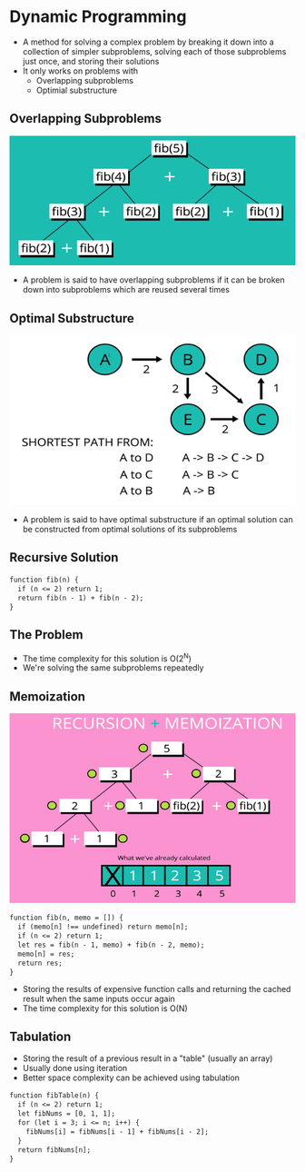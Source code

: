 # Dynamic Programming

- A method for solving a complex problem by breaking it down into a collection of simpler subproblems, solving each of those subproblems just once, and storing their solutions
- It only works on problems with
  - Overlapping subproblems
  - Optimial substructure

## Overlapping Subproblems

![Fibonacci](/Images/fibonacci.png)

- A problem is said to have overlapping subproblems if it can be broken down into subproblems which are reused several times

## Optimal Substructure

![ShortestPath](/Images/shortestPath.png)

- A problem is said to have optimal substructure if an optimal solution can be constructed from optimal solutions of its subproblems

## Recursive Solution

```
function fib(n) {
  if (n <= 2) return 1;
  return fib(n - 1) + fib(n - 2);
}

```

## The Problem

- The time complexity for this solution is O(2<sup>N</sup>)
- We're solving the same subproblems repeatedly

## Memoization

![RecursionAndMemoization](/Images/recursionAndMemoization.png)

```
function fib(n, memo = []) {
  if (memo[n] !== undefined) return memo[n];
  if (n <= 2) return 1;
  let res = fib(n - 1, memo) + fib(n - 2, memo);
  memo[n] = res;
  return res;
}
```

- Storing the results of expensive function calls and returning the cached result when the same inputs occur again
- The time complexity for this solution is O(N)

## Tabulation

- Storing the result of a previous result in a "table" (usually an array)
- Usually done using iteration
- Better space complexity can be achieved using tabulation

```
function fibTable(n) {
  if (n <= 2) return 1;
  let fibNums = [0, 1, 1];
  for (let i = 3; i <= n; i++) {
    fibNums[i] = fibNums[i - 1] + fibNums[i - 2];
  }
  return fibNums[n];
}
```
